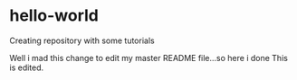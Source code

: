 # hello-world
Creating repository with some tutorials

Well i mad this change to edit my master README file...so here i done
This is edited.
